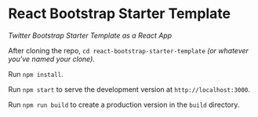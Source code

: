# React Bootstrap Starter Template #

_Twitter Bootstrap Starter Template as a React App_

After cloning the repo, `cd react-bootstrap-starter-template` _(or whatever you've named your clone)._

Run `npm install`.

Run `npm start` to serve the development version at `http://localhost:3000`.

Run `npm run build` to create a production version in the `build` directory. 

